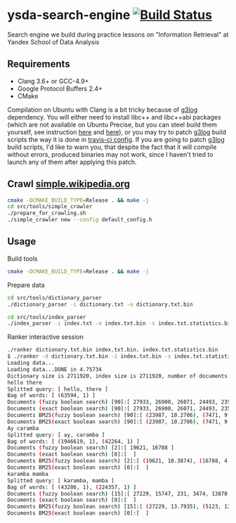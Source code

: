 # ysda-search-engine [![Build Status](https://travis-ci.org/yazevnul/ysda-search-engine.svg?branch=master)](https://travis-ci.org/yazevnul/ysda-search-engine)
Search engine we build during practice lessons on "Information Retrieval" at Yandex School of Data Analysis

## Requirements
* Clang 3.6+ or GCC-4.9+
* Google Protocol Buffers 2.4+
* CMake

Compilation on Ubuntu with Clang is a bit tricky because of [g3log][g3log] dependency. You will
either need to install libc++ and libc++abi packages (which are not available on Ubuntu Precise, but
you can steel build them yourself, see instruction [here][libcxx] and [here][libcxx-hacking]), or
you may try to patch [g3log][g3log] build scripts the way it is done in
[travis-ci config][self-travis-ci-config]. If you are going to patch [g3log][g3log] build scripts,
I'd like to warn you, that despite the fact that it will compile without errors, produced binaries
may not work, since I haven't tried to launch any of them after applying this patch.

## Crawl [simple.wikipedia.org](http://simple.wikipedia.org)
```bash
cmake -DCMAKE_BUILD_TYPE=Release . && make -j
cd src/tools/simple_crawler
./prepare_for_crawling.sh
./simple_crawler new --config default_config.h
```

## Usage

Build tools
```bash
cmake -DCMAKE_BUILD_TYPE=Release . && make -j
```

Prepare data
```bash
cd src/tools/dictionary_parser
./dictionary_parser -i dictionary.txt -o dictionary.txt.bin

cd src/tools/index_parser
./index_parser -i index.txt -o index.txt.bin -s index.txt.statistics.bin
```

Ranker interactive session
```bash
./ranker dictionary.txt.bin index.txt.bin. index.txt.statistics.bin
$ ./ranker -d dictionary.txt.bin -i index.txt.bin -s index.txt.statistics.bin
Loading data...
Loading data...DONE in 4.75734
Dictionary size is 2711920, index size is 2711920, number of documents is 26351, average document length is 1378.05
hello there
Splitted query: [ hello, there ]
Bag of words: [ (63594, 1) ]
Documents (fuzzy boolean search) [90]:[ 27933, 26900, 26071, 24493, 23507, 22607, 21851, 23252, 21312, 20790, 20735, 21293, 20129, 27667, 18840, 18451, 17002, 16408, 26010, 25428, 15922, 23987, 15354, 14495, 14204, 13260, 27629, 18414, 3670, 8229, 13079, 11447, 11136, 16832, 10624, 2045, 9611, 24746, 9517, 21180, 9055, 8676, 26758, 16476, 471, 2217, 11335, 8425, 7646, 16090, 15217, 8214, 27441, 20360, 7556, 7471, 25581, 12971, 7237, 27718, 4729, 4234, 17343, 12784, 1241, 27480, 7304, 3384, 26021, 2741, 2249, 1883, 2562, 8510, 4630, 10783, 15847, 2558, 16857, 4344, 2811, 17718, 743, 11740, 16077, 460, 789, 21696, 744, 3633 ]
Documents (exact boolean search) [90]:[ 27933, 26900, 26071, 24493, 23507, 22607, 21851, 23252, 21312, 20790, 20735, 21293, 20129, 27667, 18840, 18451, 17002, 16408, 26010, 25428, 15922, 23987, 15354, 14495, 14204, 13260, 27629, 18414, 3670, 8229, 13079, 11447, 11136, 16832, 10624, 2045, 9611, 24746, 9517, 21180, 9055, 8676, 26758, 16476, 471, 2217, 11335, 8425, 7646, 16090, 15217, 8214, 27441, 20360, 7556, 7471, 25581, 12971, 7237, 27718, 4729, 4234, 17343, 12784, 1241, 27480, 7304, 3384, 26021, 2741, 2249, 1883, 2562, 8510, 4630, 10783, 15847, 2558, 16857, 4344, 2811, 17718, 743, 11740, 16077, 460, 789, 21696, 744, 3633 ]
Documents BM25(fuzzy boolean search) [90]:[ (23987, 10.2706), (7471, 9.98626), (15217, 9.97647), (27718, 9.76666), (12971, 9.17373), (4234, 8.7368), (3633, 8.54207), (27629, 8.51916), (13260, 8.50772), (27667, 8.34157), (789, 8.24389), (471, 8.23318), (15354, 8.18355), (27933, 7.76477), (18840, 7.54965), (8425, 7.49463), (15847, 7.44473), (1883, 7.24192), (18414, 7.03939), (16077, 6.80025), (10783, 6.70668), (22607, 6.65502), (2558, 6.64106), (23252, 6.63965), (4729, 6.55405), (1241, 6.45931), (21696, 6.43424), (8510, 6.39097), (20129, 6.36742), (16832, 6.26665), (13079, 6.25833), (7304, 6.1871), (20735, 6.12924), (25428, 6.04919), (15922, 6.02625), (4630, 6.0091), (17718, 5.99766), (18451, 5.97886), (11136, 5.95637), (12784, 5.86992), (2741, 5.83031), (21312, 5.81248), (17002, 5.8036), (26071, 5.74131), (26900, 5.69749), (24746, 5.68046), (21180, 5.66185), (23507, 5.56237), (16408, 5.53328), (7646, 5.52203), (3670, 5.50923), (26021, 5.4586), (20360, 5.45185), (2249, 5.4166), (27480, 5.38743), (10624, 5.36462), (2217, 5.342), (24493, 5.31066), (9517, 5.24182), (17343, 5.21374), (9611, 5.13699), (11740, 5.02429), (20790, 4.91769), (16090, 4.76006), (11447, 4.76006), (2562, 4.76006), (8676, 4.74816), (27441, 4.73633), (21851, 4.69422), (9055, 4.64036), (16476, 4.57117), (26758, 4.56897), (2045, 4.53085), (7237, 4.46696), (4344, 4.07525), (16857, 3.88768), (460, 3.88373), (2811, 3.8228), (25581, 3.39974), (8214, 3.05236), (26010, 2.57286), (7556, 2.1943), (21293, 2.09468), (14495, 1.85662), (743, 1.80693), (3384, 1.65136), (744, 1.30642), (11335, 0.905472), (14204, 0.882991), (8229, 0.841104) ]
Documents BM25(exact boolean search) [90]:[ (23987, 10.2706), (7471, 9.98626), (15217, 9.97647), (27718, 9.76666), (12971, 9.17373), (4234, 8.7368), (3633, 8.54207), (27629, 8.51916), (13260, 8.50772), (27667, 8.34157), (789, 8.24389), (471, 8.23318), (15354, 8.18355), (27933, 7.76477), (18840, 7.54965), (8425, 7.49463), (15847, 7.44473), (1883, 7.24192), (18414, 7.03939), (16077, 6.80025), (10783, 6.70668), (22607, 6.65502), (2558, 6.64106), (23252, 6.63965), (4729, 6.55405), (1241, 6.45931), (21696, 6.43424), (8510, 6.39097), (20129, 6.36742), (16832, 6.26665), (13079, 6.25833), (7304, 6.1871), (20735, 6.12924), (25428, 6.04919), (15922, 6.02625), (4630, 6.0091), (17718, 5.99766), (18451, 5.97886), (11136, 5.95637), (12784, 5.86992), (2741, 5.83031), (21312, 5.81248), (17002, 5.8036), (26071, 5.74131), (26900, 5.69749), (24746, 5.68046), (21180, 5.66185), (23507, 5.56237), (16408, 5.53328), (7646, 5.52203), (3670, 5.50923), (26021, 5.4586), (20360, 5.45185), (2249, 5.4166), (27480, 5.38743), (10624, 5.36462), (2217, 5.342), (24493, 5.31066), (9517, 5.24182), (17343, 5.21374), (9611, 5.13699), (11740, 5.02429), (20790, 4.91769), (16090, 4.76006), (11447, 4.76006), (2562, 4.76006), (8676, 4.74816), (27441, 4.73633), (21851, 4.69422), (9055, 4.64036), (16476, 4.57117), (26758, 4.56897), (2045, 4.53085), (7237, 4.46696), (4344, 4.07525), (16857, 3.88768), (460, 3.88373), (2811, 3.8228), (25581, 3.39974), (8214, 3.05236), (26010, 2.57286), (7556, 2.1943), (21293, 2.09468), (14495, 1.85662), (743, 1.80693), (3384, 1.65136), (744, 1.30642), (11335, 0.905472), (14204, 0.882991), (8229, 0.841104) ]
Ay caramba
Splitted query: [ ay, caramba ]
Bag of words: [ (1946619, 1), (42264, 1) ]
Documents (fuzzy boolean search) [2]:[ 19621, 16788 ]
Documents (exact boolean search) [0]:[  ]
Documents BM25(fuzzy boolean search) [2]:[ (19621, 10.3874), (16788, 4.81148) ]
Documents BM25(exact boolean search) [0]:[  ]
karamba mamba
Splitted query: [ karamba, mamba ]
Bag of words: [ (43286, 1), (224357, 1) ]
Documents (fuzzy boolean search) [15]:[ 27229, 15747, 231, 3474, 13870, 24902, 12597, 11574, 3404, 9292, 5123, 5046, 22506, 1024, 3556 ]
Documents (exact boolean search) [0]:[  ]
Documents BM25(fuzzy boolean search) [15]:[ (27229, 13.7935), (5123, 13.5138), (12597, 12.2625), (15747, 8.89745), (3474, 8.59382), (3404, 8.55548), (3556, 8.01631), (231, 7.60316), (1024, 7.22213), (5046, 6.68208), (22506, 5.5575), (11574, 5.52548), (13870, 5.49746), (9292, 2.86138), (24902, 1.09459) ]
Documents BM25(exact boolean search) [0]:[  ]
```

[json11]: https://github.com/dropbox/json11.git
[cxxopts]: https://github.com/jarro2783/cxxopts.git
[thread-pool]: https://github.com/progschj/ThreadPool.git
[g3log]: https://bitbucket.org/KjellKod/g3log
[libcxx]: http://libcxx.llvm.org
[libcxx-hacking]: https://github.com/maidsafe/MaidSafe/wiki/Hacking-with-Clang-llvm-abi-and-llvm-libc
[self-travis-ci-config]: https://github.com/yazevnul/ysda-search-engine/blob/master/.travis.yml
